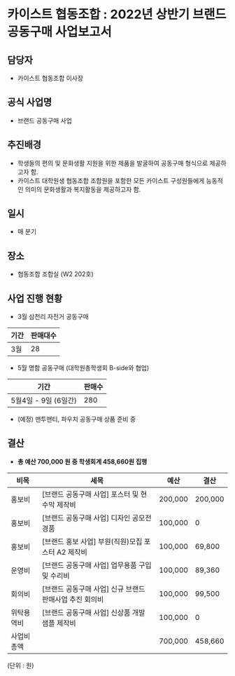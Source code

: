 카이스트 협동조합 : 2022년 상반기 브랜드 공동구매 사업보고서
======

## 담당자
- 카이스트 협동조합 이사장

## 공식 사업명
- 브랜드 공동구매 사업

## 추진배경
- 학생들의 편의 및 문화생활 지원을 위한 제품을 발굴하여 공동구매 형식으로 제공하고자 함.
- 카이스트 대학원생 협동조합 조합원을 포함한 모든 카이스트 구성원들에게 능동적인 의미의 문화생활과 복지활동을 제공하고자 함. 

## 일시
- 매 분기

## 장소
- 협동조합 조합실 (W2 202호)

## 사업 진행 현황 
- 3월 삼천리 자전거 공동구매

| 기간 | 판매대수 |
|---|---|
|3월| 28 |
 
- 5월 명함 공동구매 (대학원총학생회 B-side와 협업)

| 기간 | 판매수 |
|---|---|
|5월4일 - 9일 (6일간) | 280 |

- (예정) 맨투맨티, 파우치 공동구매 상품 준비 중 

## 결산
- **총 예산 700,000 원 중 학생회계 458,660원 집행**

|  비목  |  세목  |  예산  |  결산  |
|---|---|---|---|
| 홍보비 | [브랜드 공동구매 사업] 포스터 및 현수막 제작비 | 200,000 | 200,000 |
| 홍보비 | [브랜드 공동구매 사업] 디자인 공모전 경품 | 100,000 | 0 |
| 홍보비 | [브랜드 홍보 사업] 부원(직원)모집 포스터 A2 제작비 | 100,000 | 69,800 |
| 운영비 | [브랜드 공동구매 사업] 업무용품 구입 및 수리비 | 100,000 | 89,360 |
| 회의비 | [브랜드 공동구매 사업] 신규 브랜드 판매사업 추진 회의비 | 100,000 | 99,500 |
| 위탁용역비 | [브랜드 공동구매 사업] 신상품 개발 샘플 제작비 | 100,000 | 0 |
| 사업비 총액 |  | 700,000 | 458,660 |

(단위 : 원)
